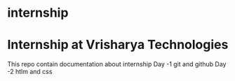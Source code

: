 # internship
#  Internship at Vrisharya Technologies  


This repo contain documentation about internship
Day -1  git and github
Day  -2  htlm and css
